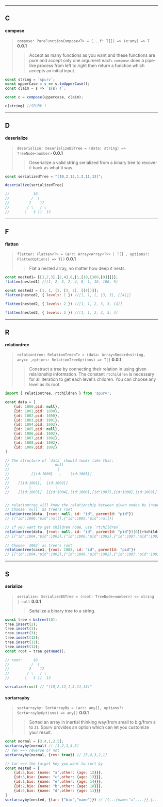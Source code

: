 <!--
 * @Date: 2020-06-28 23:02:23
 * @LastEditors: Conghao Cai🔧
 * @LastEditTime: 2020-07-07 00:06:33
 * @FilePath: /spurv/ifoo/docs/api/api-helper.md
--> 
----
## C
#### compose
> `compose: PureFunctionCompose<T> = (...f: T[]) => (x:any) => T` **0.0.1**
>> Accept as many functions as you want and these functions are pure and accept only one argument each. `compose` does a pipe-like process from left to right then return a function which accepts an initial input.
```js
const string = `spurv`;
const upperCase = s => s.toUpperCase();
const claim = s => `${s} !`;

const c = compose(uppercase, claim);

c(string) //SPURV !
```
----
## D
#### deserialize
> `deserialize: DeserializeBSTree = (data: string) => TreeNode<number>` **0.0.1**
>> Deserialize a valid string serialized from a binary tree to recover it back as what it was.
```js
const serializedTree = "[10,2,12,1,3,11,13]";

deserialize(serializedTree)

//           10
//          /  \
//         2    12
//        / \   / \ 
//       1   3 11  13
```
----
## F
#### flatten
> `flatten: Flatten<T> = (arr: Array<Array<T>> | T[] , options?: FlattenOptions) => T[]` **0.0.1**
>> Flat a nested array, no matter how deep it nests.
```js
const nested1= [[1,2,3],[2,4],8,[1,[10,[100,[9]]]]];
flatten(nested1) //[1, 2, 3, 2, 4, 8, 1, 10, 100, 9]

const nested2 = [1, 1, [2, [3, 3], [[4]]]];
flatten(nested2, { levels: 1 }) //[1, 1, 2, [3, 3], [[4]]]

flatten(nested2, { levels: 2 }) //[1, 1, 2, 3, 3, [4]]

flatten(nested2, { levels: 3 }) //[1, 1, 2, 3, 3, 4]
```
----
## R
#### relationtree
> `relationtree: RelationTree<T> = (data: Array<Record<string, any>> ,options: RelationTreeOptions) => T[]` **0.0.1**
>> Construct a tree by connecting their relation in using given relalionship information. The constant `rtchildren` is necessary for all iteration to get each level's children. You can choose any level as its root.
```js
import { relationtree, rtchildren } from 'spurv';

const data = [
    {id: 1000,pid: null},
    {id: 1001,pid: 1000},
    {id: 1002,pid: 1000},
    {id: 1003,pid: 1001},
    {id: 1004,pid: 1002},
    {id: 1005,pid: null},
    {id: 1006,pid: 1002},
    {id: 1007,pid: 1002},
    {id: 1008,pid: 1002},
    {id: 1009,pid: 1002}
]

// The structure of `data` should looks like this:
//                     null
//                      |
//          [{id:1000}   ,    {id:1005}]
//              |
//    [{id:1001},  {id:1002}]
//         |           |
//    [{id:1003}]  [{id:1004},{id:1006},{id:1007},{id:1008},{id:1009}]


// relationtree will know the relationship between given nodes by inspection the second arguments.
// Choose `null` as tree's root
relationtree(data, {root: null, id: "id", parentId: "pid"})
// [{"id":1000,"pid":null},{"id":1005,"pid":null}]

// If you want to get children node, use `rtchildren`
relationtree(data, {root: null, id: "id", parentId: "pid"})[0][rtchildren][1][rtchildren]
// [{"id":1004,"pid":1002},{"id":1006,"pid":1002},{"id":1007,"pid":1002},{"id":1008,"pid":1002},{"id":1009,"pid":1002}]
------------------------------
// Choose `1002` as tree's root
relationtree(case1, {root: 1002, id: "id", parentId: "pid"})
// [{"id":1004,"pid":1002},{"id":1006,"pid":1002},{"id":1007,"pid":1002},{"id":1008,"pid":1002},{"id":1009,"pid":1002}]
```
----
## S
#### serialize
> `serialize: SerializeBSTree = (root: TreeNode<number>) => string | null` **0.0.1**
>> Serialize a binary tree to a string.
```js
const tree = bstree(10);
tree.insert(2);
tree.insert(1);
tree.insert(3);
tree.insert(12);
tree.insert(11);
tree.insert(13);
const root = tree.getHead();

// root:     10
//          /  \
//         2    12
//        / \   / \ 
//       1   3 11  13

serialize(root) // "[10,2,12,1,3,11,13]"
```
#### sortarrayby
> `sortarrayby: SortArrayBy = (arr: any[], options?: SortArrayByOptions) => any[]` **0.0.1**
>> Sorted an array in inertial thinking way(from small to big/from a to z). Spurv provides an option which can let you customize your result.
```js
const normal = [3,4,1,2,5];
sortarrayby(normal) // [1,2,3,4,5]
// rev ==> reverse or not
sortarrayby(normal, {rev: true}) // [5,4,3,2,1]

// tar ==> the target key you want to sort by
const nested = [
    {id:5,bio: {name: "a",other: {age: 12}}},
    {id:3,bio: {name: "c",other: {age: 13}}},
    {id:1,bio: {name: "e",other: {age: 14}}},
    {id:2,bio: {name: "b",other: {age: 10}}},
    {id:4,bio: {name: "d",other: {age: 11}}}
]
sortarrayby(nested, {tar: ["bio","name"]}) // [{...{name:"a",...}},{...{name:"b",...}},{...{name:"c",...}},{...{name:"d",...}},{...{name:"e",...}}
```